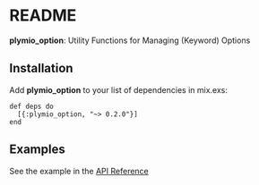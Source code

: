 # README

**plymio\_option**: Utility Functions for Managing (Keyword) Options

## Installation

Add **plymio\_option** to your list of dependencies in <span class="underline">mix.exs</span>:

    def deps do
      [{:plymio_option, "~> 0.2.0"}]
    end

## Examples

See the example in the [API Reference](https://hexdocs.pm/plymio_option/api-reference.html)